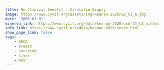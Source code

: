 ```yaml
---
title: No Clinical Benefit - Cisplatin Biopsy
image: https://www.cycif.org/assets/img/keenan-2020/25_C1_a.jpg
date: '2006-01-01'
minerva_link: https://www.cycif.org/data/keenan-2020/osd-25_C1_a.html
info_link: https://www.cycif.org/data/keenan-2020/index.html
show_page_link: false
tags: 
    - BRCA
    - breast
    - narrated
    - liver
    - met
---
```

